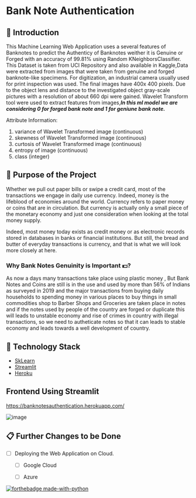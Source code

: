 # Bank Note Authentication

## 📌 Introduction

This Machine Learning Web Application uses a several features of Banknotes to predict the Authenticy of Banknotes weither it is Genuine or Forged with an accuracy of 99.81% using Random KNeighborsClassifier. This Dataset is taken from UCI Repository and also available in Kaggle,Data were extracted from images that were taken from genuine and forged banknote-like specimens. For digitization, an industrial camera usually used for print inspection was used. The final images have 400x 400 pixels. Due to the object lens and distance to the investigated object gray-scale pictures with a resolution of about 660 dpi were gained. Wavelet Transform tool were used to extract features from images,***In this ml model we are considering 0 for forged bank note and 1 for geniune bank note.***

Attribute Information:
1. variance of Wavelet Transformed image (continuous)
2. skewness of Wavelet Transformed image (continuous)
3. curtosis of Wavelet Transformed image (continuous)
4. entropy of image (continuous)
5. class (integer)

## 🎯 Purpose of the Project

Whether we pull out paper bills or swipe a credit card, most of the transactions we engage in daily use currency. Indeed, money is the lifeblood of economies around the world. Currency refers to paper money or coins that are in circulation. But currency is actually only a small piece of the monetary economy and just one consideration when looking at the total money supply.

Indeed, most money today exists as credit money or as electronic records stored in databases in banks or financial institutions. But still, the bread and butter of everyday transactions is currency, and that is what we will look more closely at here.

### Why Bank Notes Genuinity is Important 💵?
As now a days many transactions take place using plastic money , But Bank Notes and Coins are still is in the use and used by more than 56% of Indians as surveyed in 2019 and the major transactions from buying daily households to spending money in various places to buy things in small commodities shop to Barber Shops and Groceries are taken place in notes and if the notes used by people of the country are forged or duplicate this will leads to unstable economy and rise of crimes in country with illegal transactions, so we need to autheticate notes so that it can leads to stable economy and leads towards a well development of country.



## 🏁 Technology Stack


* [SkLearn](https://scikit-learn.org/)
* [Streamlit](https://www.streamlit.io/)
* [Heroku](https://www.heroku.com/)



## Frontend Using Streamlit
https://banknotesauthentication.herokuapp.com/

![image](https://user-images.githubusercontent.com/75041273/119726176-74414480-be8e-11eb-9643-784b82e6742c.png)




## 📋 Further Changes to be Done

- [ ] Deploying the Web Application on Cloud.
     - [ ] Google Cloud 
     - [ ] Azure




[![forthebadge made-with-python](http://ForTheBadge.com/images/badges/made-with-python.svg)](https://www.python.org/)
     

